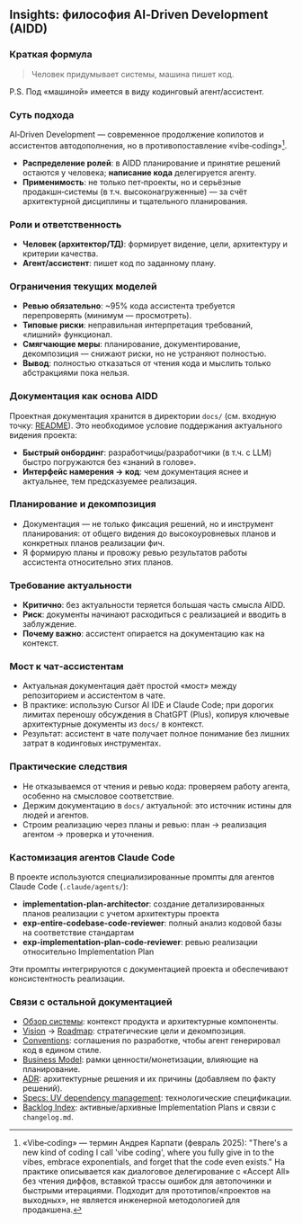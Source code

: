 ## Insights: философия AI‑Driven Development (AIDD)

### Краткая формула
> Человек придумывает системы, машина пишет код.

P.S. Под «машиной» имеется в виду кодинговый агент/ассистент.

### Суть подхода
AI‑Driven Development — современное продолжение копилотов и ассистентов автодополнения, но в противопоставление «vibe‑coding»[^vibe].

- **Распределение ролей**: в AIDD планирование и принятие решений остаются у человека; **написание кода** делегируется агенту.
- **Применимость**: не только пет‑проекты, но и серьёзные продакшн‑системы (в т.ч. высоконагруженные) — за счёт архитектурной дисциплины и тщательного планирования.

### Роли и ответственность
- **Человек (архитектор/ТД)**: формирует видение, цели, архитектуру и критерии качества.
- **Агент/ассистент**: пишет код по заданному плану.

### Ограничения текущих моделей
- **Ревью обязательно**: ~95% кода ассистента требуется перепроверять (минимум — просмотреть).
- **Типовые риски**: неправильная интерпретация требований, «лишний» функционал.
- **Смягчающие меры**: планирование, документирование, декомпозиция — снижают риски, но не устраняют полностью.
- **Вывод**: полностью отказаться от чтения кода и мыслить только абстракциями пока нельзя.

### Документация как основа AIDD
Проектная документация хранится в директории `docs/` (см. входную точку: [README](./README.md)). Это необходимое условие поддержания актуального видения проекта:
- **Быстрый онбординг**: разработчицы/разработчики (в т.ч. с LLM) быстро погружаются без «знаний в голове».
- **Интерфейс намерения → код**: чем документация яснее и актуальнее, тем предсказуемее реализация.

### Планирование и декомпозиция
- Документация — не только фиксация решений, но и инструмент планирования: от общего видения до высокоуровневых планов и конкретных планов реализации фич.
- Я формирую планы и провожу ревью результатов работы ассистента относительно этих планов.

### Требование актуальности
- **Критично**: без актуальности теряется большая часть смысла AIDD.
- **Риск**: документы начинают расходиться с реализацией и вводить в заблуждение.
- **Почему важно**: ассистент опирается на документацию как на контекст.

### Мост к чат‑ассистентам
- Актуальная документация даёт простой «мост» между репозиторием и ассистентом в чате.
- В практике: использую Cursor AI IDE и Claude Code; при дорогих лимитах переношу обсуждения в ChatGPT (Plus), копируя ключевые архитектурные документы из `docs/` в контекст.
- Результат: ассистент в чате получает полное понимание без лишних затрат в кодинговых инструментах.

### Практические следствия
- Не отказываемся от чтения и ревью кода: проверяем работу агента, особенно на смысловое соответствие.
- Держим документацию в `docs/` актуальной: это источник истины для людей и агентов.
- Строим реализацию через планы и ревью: план → реализация агентом → проверка и уточнения.

### Кастомизация агентов Claude Code
В проекте используются специализированные промпты для агентов Claude Code (`.claude/agents/`):
- **implementation-plan-architector**: создание детализированных планов реализации с учетом архитектуры проекта
- **exp-entire-codebase-code-reviewer**: полный анализ кодовой базы на соответствие стандартам
- **exp-implementation-plan-code-reviewer**: ревью реализации относительно Implementation Plan

Эти промпты интегрируются с документацией проекта и обеспечивают консистентность реализации.

### Связи с остальной документацией
- [Обзор системы](./overview.md): контекст продукта и архитектурные компоненты.
- [Vision](./planning/vision.md) → [Roadmap](./planning/roadmap.md): стратегические цели и декомпозиция.
- [Conventions](./conventions.md): соглашения по разработке, чтобы агент генерировал код в едином стиле.
- [Business Model](./business_model.md): рамки ценности/монетизации, влияющие на планирование.
- [ADR](./ADR/): архитектурные решения и их причины (добавляем по факту решений).
- [Specs: UV dependency management](./specs/uv_dependency_management.md): технологические спецификации.
- [Backlog Index](./backlog/index.md): активные/архивные Implementation Plans и связи с `changelog.md`.

[^vibe]: «Vibe‑coding» — термин Андрея Карпати (февраль 2025): "There's a new kind of coding I call 'vibe coding', where you fully give in to the vibes, embrace exponentials, and forget that the code even exists." На практике описывается как диалоговое делегирование с «Accept All» без чтения диффов, вставкой трассы ошибок для автопочинки и быстрыми итерациями. Подходит для прототипов/«проектов на выходных», не является инженерной методологией для продакшена.

